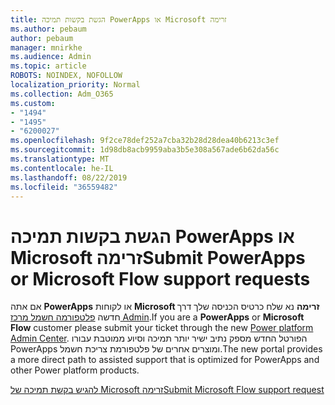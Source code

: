 ```yaml
---
title: הגשת בקשות תמיכה PowerApps או Microsoft זרימה
ms.author: pebaum
author: pebaum
manager: mnirkhe
ms.audience: Admin
ms.topic: article
ROBOTS: NOINDEX, NOFOLLOW
localization_priority: Normal
ms.collection: Adm_O365
ms.custom:
- "1494"
- "1495"
- "6200027"
ms.openlocfilehash: 9f2ce78def252a7cba32b28d28dea40b6213c3ef
ms.sourcegitcommit: 1d98db8acb9959aba3b5e308a567ade6b62da56c
ms.translationtype: MT
ms.contentlocale: he-IL
ms.lasthandoff: 08/22/2019
ms.locfileid: "36559482"
---
```

# <a name="submit-powerapps-or-microsoft-flow-support-requests"></a><span data-ttu-id="a2bb2-102">הגשת בקשות תמיכה PowerApps או Microsoft זרימה</span><span class="sxs-lookup"><span data-stu-id="a2bb2-102">Submit PowerApps or Microsoft Flow support requests</span></span>

<span data-ttu-id="a2bb2-103">אם אתה **PowerApps** או לקוחות **Microsoft זרימה** נא שלח כרטיס הכניסה שלך דרך חדשה [פלטפורמה חשמל מרכז Admin](https://admin.powerplatform.microsoft.com/support?newTicket&product=15819).</span><span class="sxs-lookup"><span data-stu-id="a2bb2-103">If you are a **PowerApps** or **Microsoft Flow** customer please submit your ticket through the new [Power platform Admin Center](https://admin.powerplatform.microsoft.com/support?newTicket&product=15819).</span></span> <span data-ttu-id="a2bb2-104">הפורטל החדש מספק נתיב ישיר יותר תמיכה וסיוע ממוטבת עבורו PowerApps ומוצרים אחרים של פלטפורמת צריכת חשמל.</span><span class="sxs-lookup"><span data-stu-id="a2bb2-104">The new portal provides a more direct path to assisted support that is optimized for PowerApps and other Power platform products.</span></span>

[<span data-ttu-id="a2bb2-105">להגיש בקשת תמיכה של Microsoft זרימה</span><span class="sxs-lookup"><span data-stu-id="a2bb2-105">Submit Microsoft Flow support request</span></span>](https://admin.powerplatform.microsoft.com/support?newTicket&product=Flow)